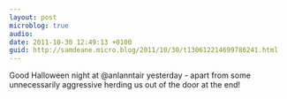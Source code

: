 ```yaml
---
layout: post
microblog: true
audio: 
date: 2011-10-30 12:49:13 +0100
guid: http://samdeane.micro.blog/2011/10/30/t130612214699786241.html
---
```

Good Halloween night at @anlanntair yesterday - apart from some unnecessarily aggressive herding us out of the door at the end!
